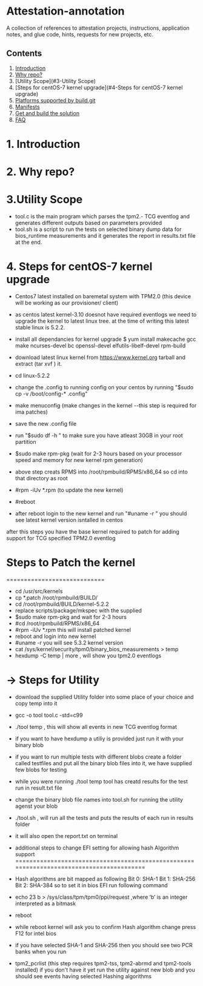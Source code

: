 # Attestation-annotation
A collection of references to attestation projects, instructions, application notes, and glue code, hints, requests for new projects, etc.
## Contents
1. [Introduction](#1-introduction)
2. [Why repo?](#2-why-repo)
3. [Utility Scope](#3-Utility Scope)
4. [Steps for centOS-7  kernel upgrade](#4-Steps for centOS-7 kernel upgrade)
5. [Platforms supported by build.git](#5-platforms-supported-by-buildgit)
6. [Manifests](#6-manifests)
7. [Get and build the solution](#7-get-and-build-the-solution)
8. [FAQ](#8-faq)


# 1. Introduction
# 2. Why repo?

# 3.Utility Scope
- tool.c is the main program which parses the tpm2.- TCG eventlog and generates different outputs based on parameters provided
- tool.sh is a script to run the tests on selected binary dump data for bios_runtime measurements and it generates the report in results.txt file at the end. 


# 4. Steps for centOS-7  kernel upgrade


- Centos7 latest installed on baremetal system with TPM2.0 (this device will be working as our provisioner/ client) 
- as centos latest kernel-3.10 doesnot have required eventlogs we need to upgrade the kernel to latest linux tree. at the time of writing this latest stable linux is 5.2.2. 
- install all dependancies for kernel upgrade
$ yum install makecache gcc make ncurses-devel bc openssl-devel elfutils-libelf-devel rpm-build 

- download latest linux kernel from https://www.kernel.org tarball and extract (tar xvf ) it. 
- cd  linux-5.2.2
- change the .config to running config on your centos by running "$sudo cp -v /boot/config-* .config" 
- make menuconfig (make changes in the kernel --this step is required for ima patches) 
- save the new .config file 
- run "$sudo df -h " to make sure you have atleast 30GB in your root partition 
- $sudo make rpm-pkg  (wait for 2-3 hours based on your processor speed and memory for new kernel rpm generation) 
- above step creats RPMS into /root/rpmbuild/RPMS/x86_64 so cd into that directory as root 
- #rpm -iUv *.rpm (to update the new kernel) 
- #reboot 
- after reboot login to the new kernel and run  "#uname -r " you should see latest kernel version isntalled in centos 


after this steps you have the base kernel required to patch for adding support for TCG specified TPM2.0 eventlog

# Steps to Patch the kernel
============================
- cd /usr/src/kernels
- cp *.patch /root/rpmbuild/BUILD/ 
- cd /root/rpmbuild/BUILD/kernel-5.2.2 
- replace scripts/package/mkspec with the supplied
- $sudo make rpm-pkg and wait for 2-3 hours 
- #cd /root/rpmbuild/RPMS/x86_64
- #rpm -iUv *.rpm this will install patched kernel 
- reboot and login into new kernel 
- #uname -r you will see 5.3.2 kernel version 
- cat /sys/kernel/security/tpm0/binary_bios_measurements > temp 
- hexdump -C temp | more , will show you tpm2.0 eventlogs 

-> Steps for Utility 
====================
- download the supplied Utility folder into some place of your choice and copy temp into it 
- gcc -o tool tool.c -std=c99
- ./tool temp , this will show all events in new TCG eventlog format 
- if you want to have hexdump a utiliy is provided just run it with your binary blob
- if you want to run multiple tests with different blobs create a folder called testfiles and put all the binary blob files into it, we have supplied few blobs for testing
- while you were running ./tool temp tool has creatd results for the test run in result.txt file
- change the binary blob file names into tool.sh for running the utility agenst your blob
- ./tool.sh , will run all the tests and puts the results of each run in results folder 
- it will also open the report.txt on terminal 

- additional steps to change EFI setting for allowing hash Algorithm support 
========================================================================================
- Hash algorithms are bit mapped as following 
  Bit 0: SHA-1
  Bit 1: SHA-256 
  Bit 2: SHA-384 
so to set it in bios EFI run following command 
- echo 23 b > /sys/class/tpm/tpm0/ppi/request ,where ‘b’ is an integer interpreted as a bitmask 
- reboot 
- while reboot kernel will ask you to confirm Hash algorithm change press F12 for intel bios 
- if you have selected SHA-1 and SHA-256 then you should see two PCR banks when you run 
- tpm2_pcrlist (this step requires tpm2-tss, tpm2-abrmd and tpm2-tools installed) if you don't have it yet run the utility against new blob and you should see events having selected Hashing algorithms

